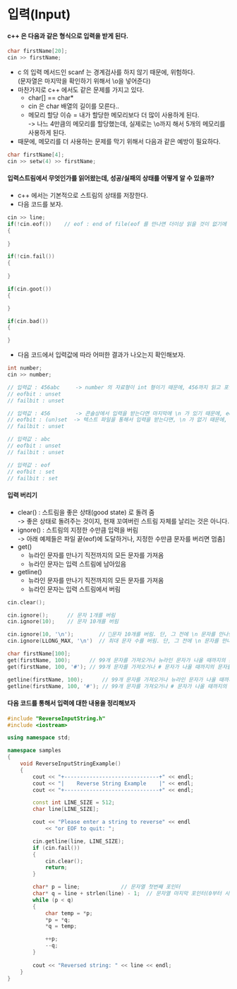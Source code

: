 # 입력(Input)

#### c++ 은 다음과 같은 형식으로 입력을 받게 된다.&#x20;

```cpp
char firstName[20];
cin >> firstName;
```

* c 의 입력 메서드인 scanf 는 경계검사를 하지 않기 때문에, 위험하다.\
  (문자열은 마지막을 확인하기 위해서 \o을 넣어준다)&#x20;
* 마찬가지로 c++ 에서도 같은 문제를 가지고 있다.&#x20;
  * char\[] == char\*&#x20;
  * cin 은 char 배열의 길이를 모른다..
  * 메모리 할당 이슈 = 내가 할당한 메모리보다 더 많이 사용하게 된다. \
    \-> 나느 4만큼의 메모리를 할당했는데, 실제로는 \o까지 해서 5개의 메모리를 사용하게 된다.
* 때문에, 메모리를 더 사용하는 문제를 막기 위해서 다음과 같은 예방이 필요하다.&#x20;

```cpp
char firstName[4];
cin >> setw(4) >> firstName;
```

#### 입력스트림에서 무엇인가를 읽어왔는데, 성공/실패의 상태를 어떻게 알 수 있을까?

* c++ 에서는 기본적으로 스트림의 상태를 저장한다.&#x20;
* 다음 코드를 보자.

```cpp
cin >> line;
if(!cin.eof())    // eof : end of file(eof 를 만나면 더이상 읽을 것이 없기에 포기한다)
{
    
}

if(!cin.fail())
{
    
}

if(cin.goot())
{

}

if(cin.bad())
{

}
```

* 다음 코드에서 입력값에 따라 어떠한 결과가 나오는지 확인해보자.

```cpp
int number;
cin >> number;

// 입력값 : 456abc     -> number 의 자료형이 int 형이기 때문에, 456까지 읽고 포인터는 멈추어져 있는다. 
// eofbit : unset
// failbit : unset

// 입력값 : 456        -> 콘솔상에서 입력을 받는다면 마지막에 \n 가 있기 때문에, eof 가 unset 이지만, 
// eofbit : (un)set  -> 텍스트 파일을 통해서 입력을 받는다면, \n 가 없기 때문에, eof 가 set 이다.
// failbit : unset

// 입력값 : abc
// eofbit : unset
// failbit : unset

// 입력값 : eof
// eofbit : set
// failbit : set
```

#### 입력 버리기

* clear() : 스트림을 좋은 상태(good state) 로 돌려 줌 \
  \-> 좋은 상태로 돌려주는 것이지, 현재 꼬여버린 스트림 자체를 날리는 것은 아니다.&#x20;
* ignore() : 스트림의 지정한 수만큼 입력을 버림 \
  \-> 아래 예제들은 파일 끝(eof)에 도달하거나, 지정한 수만큼 문자를 버리면 멈춤]
* get()&#x20;
  * 뉴라인 문자를 만나기 직전까지의 모든 문자를 가져옴
  * 뉴라인 문자는 입력 스트림에 남아있음
* getline()
  * 뉴라인 문자를 만나기 직전까지의 모든 문자를 가져옴
  * 뉴라인 문자는 입력 스트림에서 버림

```cpp
cin.clear();

cin.ignore();      // 문자 1개를 버림
cin.ignore(10);    // 문자 10개를 버림

cin.ignore(10, '\n');        // 문자 10개를 버림. 단, 그 전에 \n 문자를 만나면 곧바로 멈춤
cin.ignore(LLONG_MAX, '\n')  // 최대 문자 수를 버림. 단, 그 전에 \n 문자를 만나면 곧바로 멈춤

char firstName[100];
get(firstName, 100);      // 99개 문자를 가져오거나 뉴라인 문자가 나올 때까지의 문자를 firstName 으로 가져온다.
get(firstName, 100, '#'); // 99개 문자를 가져오거나 # 문자가 나올 때까지의 문자를 firstName 으로 가져온다.  

getline(firstName, 100);      // 99개 문자를 가져오거나 뉴라인 문자가 나올 때까지의 문자를 firstName 으로 가져온다.
getline(firstName, 100, '#'); // 99개 문자를 가져오거나 # 문자가 나올 때까지의 문자를 firstName 으로 가져온다.  
```

#### 다음 코드를 통해서 입력에 대한 내용을 정리해보자

```cpp
#include "ReverseInputString.h"
#include <iostream>

using namespace std;

namespace samples
{
	void ReverseInputStringExample()
	{
		cout << "+------------------------------+" << endl;
		cout << "|    Reverse String Example    |" << endl;
		cout << "+------------------------------+" << endl;

		const int LINE_SIZE = 512;
		char line[LINE_SIZE];

		cout << "Please enter a string to reverse" << endl
			<< "or EOF to quit: ";

		cin.getline(line, LINE_SIZE);
		if (cin.fail())
		{
			cin.clear();
			return;
		}

		char* p = line;				// 문자열 첫번째 포인터 
		char* q = line + strlen(line) - 1;	// 문자열 마지막 포인터(0부터 시작하기에 -1)
		while (p < q)
		{
			char temp = *p;
			*p = *q;
			*q = temp;

			++p;
			--q;
		}
		
		cout << "Reversed string: " << line << endl;
	}
}
```

